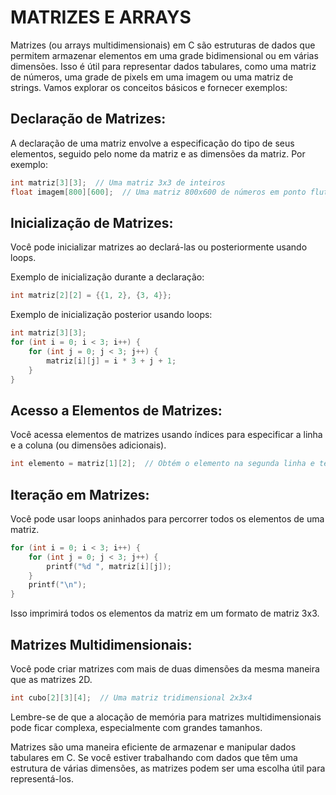 # MATRIZES E ARRAYS
Matrizes (ou arrays multidimensionais) em C são estruturas de dados que permitem armazenar elementos em uma grade bidimensional ou em várias dimensões. Isso é útil para representar dados tabulares, como uma matriz de números, uma grade de pixels em uma imagem ou uma matriz de strings. Vamos explorar os conceitos básicos e fornecer exemplos:

## Declaração de Matrizes:
A declaração de uma matriz envolve a especificação do tipo de seus elementos, seguido pelo nome da matriz e as dimensões da matriz. Por exemplo:

```c
int matriz[3][3];  // Uma matriz 3x3 de inteiros
float imagem[800][600];  // Uma matriz 800x600 de números em ponto flutuante
```

## Inicialização de Matrizes:
Você pode inicializar matrizes ao declará-las ou posteriormente usando loops.

Exemplo de inicialização durante a declaração:

```c
int matriz[2][2] = {{1, 2}, {3, 4}};
```

Exemplo de inicialização posterior usando loops:

```c
int matriz[3][3];
for (int i = 0; i < 3; i++) {
    for (int j = 0; j < 3; j++) {
        matriz[i][j] = i * 3 + j + 1;
    }
}
```

## Acesso a Elementos de Matrizes:
Você acessa elementos de matrizes usando índices para especificar a linha e a coluna (ou dimensões adicionais).

```c
int elemento = matriz[1][2];  // Obtém o elemento na segunda linha e terceira coluna
```

## Iteração em Matrizes:
Você pode usar loops aninhados para percorrer todos os elementos de uma matriz.

```c
for (int i = 0; i < 3; i++) {
    for (int j = 0; j < 3; j++) {
        printf("%d ", matriz[i][j]);
    }
    printf("\n");
}
```

Isso imprimirá todos os elementos da matriz em um formato de matriz 3x3.

## Matrizes Multidimensionais:
Você pode criar matrizes com mais de duas dimensões da mesma maneira que as matrizes 2D.

```c
int cubo[2][3][4];  // Uma matriz tridimensional 2x3x4
```

Lembre-se de que a alocação de memória para matrizes multidimensionais pode ficar complexa, especialmente com grandes tamanhos.

Matrizes são uma maneira eficiente de armazenar e manipular dados tabulares em C. Se você estiver trabalhando com dados que têm uma estrutura de várias dimensões, as matrizes podem ser uma escolha útil para representá-los.